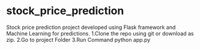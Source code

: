 # stock_price_prediction
Stock price prediction project developed using Flask framework and Machine Learning for predictions.
1.Clone the repo using git or download as zip.
2.Go to project Folder
3.Run Command
python app.py
